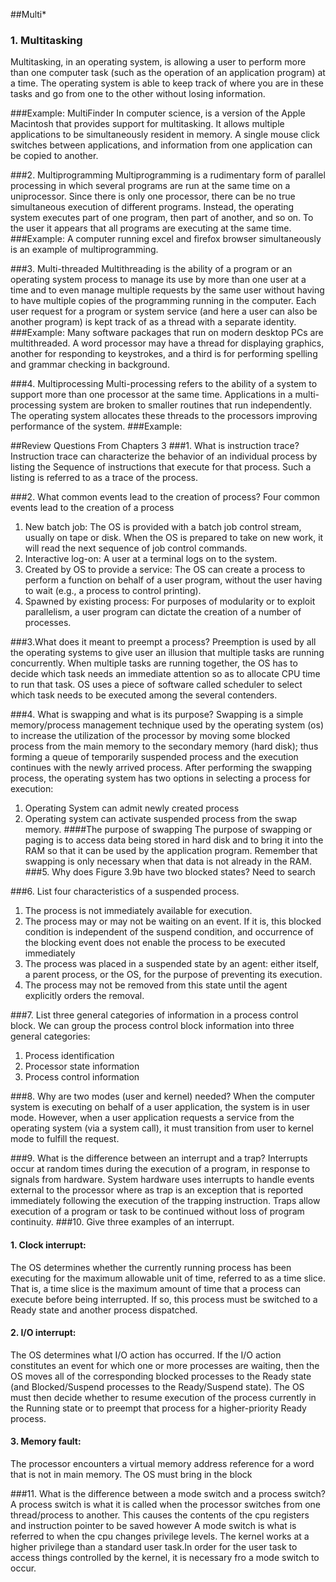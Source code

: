 ##Multi*

### 1.  Multitasking
Multitasking, in an operating system, is allowing a user to perform more than one computer task (such as the operation of an application program) at a time. The operating system is able to keep track of where you are in these tasks and go from one to the other without losing information.

###Example:
MultiFinder
In computer science, is a version of the Apple Macintosh that provides support for multitasking. It allows multiple applications to be simultaneously resident in memory. A single mouse click switches between applications, and information from one application can be copied to another.

###2. Multiprogramming
Multiprogramming is a rudimentary form of parallel processing in which several programs are run at the same time on a uniprocessor. Since there is only one processor, there can be no true simultaneous execution of different programs. Instead, the operating system executes part of one program, then part of another, and so on. To the user it appears that all programs are executing at the same time.
###Example:
A computer running excel and firefox browser simultaneously is an example of multiprogramming.

###3. Multi-threaded
Multithreading is the ability of a program or an operating system process to manage its use by more than one user at a time and to even manage multiple requests by the same user without having to have multiple copies of the programming running in the computer. Each user request for a program or system service (and here a user can also be another program) is kept track of as a thread with a separate identity.
###Example:
Many software packages that run on modern desktop PCs are multithreaded.  A word processor may have a thread for displaying graphics, another for responding to keystrokes, and a third is for performing spelling and grammar checking in background.

###4. Multiprocessing
Multi-processing refers to the ability of a system to support more than one processor at the same time. Applications in a multi-processing system are broken to smaller routines that run independently. The operating system allocates these threads to the processors improving performance of the system.
###Example:


##Review Questions From Chapters 3
###1. What is instruction trace?
Instruction trace can characterize the behavior of an individual process by listing the
Sequence of instructions that execute for that process. Such a listing is referred to
as a trace of the process.

###2. What common events lead to the creation of process?
Four common events lead to the creation of a process

1. New batch job: 
The OS is provided with a batch job control stream, usually on tape or disk. When the OS is prepared to take on new work, it will read the next sequence of job control commands.
2. Interactive log-on:
 A user at a terminal logs on to the system.
3. Created by OS to provide a service: 
The OS can create a process to perform a function on behalf  of a user program, without the user having to wait (e.g., a process to control printing).
4. Spawned by existing process:
 For purposes of modularity or to exploit parallelism, a user program can dictate the creation of a number of processes.

###3.What does it meant to preempt a process?
Preemption is used by all the operating systems to give user an illusion that multiple tasks are running concurrently. When multiple tasks are running together, the OS has to decide which task needs an immediate attention so as to allocate CPU time to run that task. OS uses a piece of software called scheduler to select which task needs to be executed among the several contenders.

###4. What is swapping and what is its purpose?
Swapping is a simple memory/process management technique used by the operating system (os) to increase the utilization of the processor by moving some blocked process from the main memory to the secondary memory (hard disk); thus forming a queue of temporarily suspended process and the execution continues with the newly arrived process. After performing the swapping process, the operating system has two options in selecting a process for execution:
1.  Operating System can admit newly created process 
2.  Operating system can activate suspended process from the swap memory.
####The purpose of swapping 
 The purpose of swapping or paging is to access data being stored in hard disk and to bring it into the RAM so that it can be used by the application program. Remember that swapping is only necessary when that data is not already in the RAM.
###5. Why does Figure 3.9b have two blocked states?
Need to search

###6. List four characteristics of a suspended process.	
1. The process is not immediately available for execution.
2. The process may or may not be waiting on an event. If it is, this blocked condition is independent of the suspend condition, and occurrence of the blocking  event does not enable the process to be executed immediately
3. The process was placed in a suspended state by an agent: either itself, a parent
process, or the OS, for the purpose of preventing its execution.
4. The process may not be removed from this state until the agent explicitly
orders the removal.

###7. List three general categories of information in a process control block.
We can group the process control block information into three general categories:

1. Process identification
2. Processor state information
3. Process control information

###8. Why are two modes (user and kernel) needed?
When the computer system is executing on behalf of a user application, the system is in user mode. However, when a user application requests a service from the operating system (via a system call), it must transition from user to kernel mode to fulfill the request.

###9. What is the difference between an interrupt and a trap?
Interrupts occur at random times during the execution of a program, in response to signals from hardware. System hardware uses interrupts to handle events external to the processor where as  trap is an exception that is reported immediately following the execution of the trapping instruction. Traps allow execution of a program or task to be continued without loss of program continuity.
###10. Give three examples of an interrupt.
####  1.  Clock interrupt:
 The OS determines whether the currently running process has been executing for the maximum allowable unit of time, referred to as a time slice. That is, a time slice is the maximum amount of time that a process can execute before being interrupted. If so, this process must be switched to a
Ready state and another process dispatched.
####  2.  I/O interrupt:
 The OS determines what I/O action has occurred. If the I/O action constitutes an event for which one or more processes are waiting, then the OS moves all of the corresponding blocked processes to the Ready state (and Blocked/Suspend processes to the Ready/Suspend state). The OS
must then decide whether to resume execution of the process currently in the Running state or to preempt that process for a higher-priority Ready process.
####  3.  Memory fault:
 The processor encounters a virtual memory address reference for a word that is not in main memory. The OS must bring in the block

###11. What is the difference between a mode switch and a process switch?
A process switch is what it is called when the processor switches from one thread/process to another. This causes the contents of the cpu registers and instruction pointer to be saved however A mode switch is what is referred to when the cpu changes privilege levels. The kernel works at a higher privilege than a standard user task.In order for the user task to access things controlled by the kernel, it is necessary fro a mode switch to occur.







